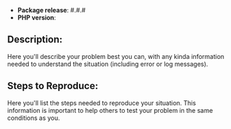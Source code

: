 - **Package release**: #.#.#
- **PHP version**:

## Description:

Here you'll describe your problem best you can, with any kinda information
needed to understand the situation (including error or log messages).


## Steps to Reproduce:

Here you'll list the steps needed to reproduce your situation. This information is important to help others to test your problem in the same conditions as you.